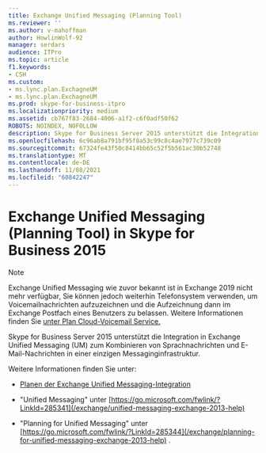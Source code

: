 ```yaml
---
title: Exchange Unified Messaging (Planning Tool)
ms.reviewer: ''
ms.author: v-mahoffman
author: HowlinWolf-92
manager: serdars
audience: ITPro
ms.topic: article
f1.keywords:
- CSH
ms.custom:
- ms.lync.plan.ExchagneUM
- ms.lync.plan.ExchagneUM
ms.prod: skype-for-business-itpro
ms.localizationpriority: medium
ms.assetid: cb767f83-2684-4006-a1f2-c6f0adf50f62
ROBOTS: NOINDEX, NOFOLLOW
description: Skype for Business Server 2015 unterstützt die Integration in Exchange Unified Messaging (UM) zum Kombinieren von Sprachnachrichten und E-Mail-Nachrichten in einer einzigen Messaginginfrastruktur.
ms.openlocfilehash: 6c96ab8a791bf95f8a53c99c8c4ae7977c739c09
ms.sourcegitcommit: 67324fe43f50c8414bb65c52f5b561ac30b52748
ms.translationtype: MT
ms.contentlocale: de-DE
ms.lasthandoff: 11/08/2021
ms.locfileid: "60842247"
---
```

# <a name="exchange-unified-messaging-planning-tool-in-skype-for-business-2015"></a>Exchange Unified Messaging (Planning Tool) in Skype for Business 2015

> [!NOTE]
> Exchange Unified Messaging wie zuvor bekannt ist in Exchange 2019 nicht mehr verfügbar, Sie können jedoch weiterhin Telefonsystem verwenden, um Voicemailnachrichten aufzuzeichnen und die Aufzeichnung dann im Exchange Postfach eines Benutzers zu belassen. Weitere Informationen finden Sie [unter Plan Cloud-Voicemail Service.](../../../../sfbhybrid/hybrid/plan-cloud-voicemail.md)

Skype for Business Server 2015 unterstützt die Integration in Exchange Unified Messaging (UM) zum Kombinieren von Sprachnachrichten und E-Mail-Nachrichten in einer einzigen Messaginginfrastruktur.

Weitere Informationen finden Sie unter:

- [Planen der Exchange Unified Messaging-Integration](/previous-versions/office/lync-server-2013/lync-server-2013-planning-for-exchange-unified-messaging-integration)

- "Unified Messaging" unter [https://go.microsoft.com/fwlink/?LinkId=285341](/exchange/unified-messaging-exchange-2013-help)

- "Planning for Unified Messaging" unter [https://go.microsoft.com/fwlink/?LinkId=285344](/exchange/planning-for-unified-messaging-exchange-2013-help) .